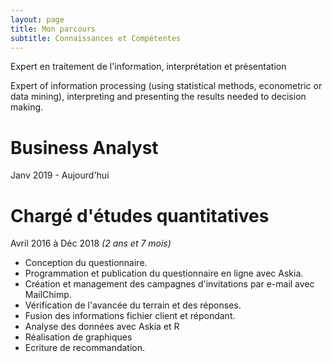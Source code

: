 ```yaml
---
layout: page
title: Mon parcours 
subtitle: Connaissances et Compétentes
---
```






Expert en traitement de l'information, interprétation et présentation 

Expert of information processing (using statistical methods, econometric or data mining), interpreting and presenting the results needed to decision making. 


# Business Analyst
Janv 2019 - Aujourd'hui


# Chargé d'études quantitatives
Avril 2016 à Déc 2018 _(2 ans et 7 mois)_



* Conception du questionnaire. 
* Programmation et publication du questionnaire en ligne avec Askia. 
* Création et management des campagnes d'invitations par e-mail avec MailChimp.  
* Vérification de l'avancée du terrain et des réponses. 
* Fusion des informations fichier client et répondant. 
* Analyse des données avec Askia et R
* Réalisation de graphiques 
* Ecriture de recommandation. 
